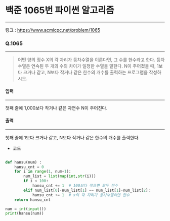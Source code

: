 # 백준 1065번 파이썬 알고리즘
-------
링크 : https://www.acmicpc.net/problem/1065
### Q.1065
-----
> 어떤 양의 정수 X의 각 자리가 등차수열을 이룬다면, 그 수를 한수라고 한다. 등차수열은 연속된 두 개의 수의 차이가 일정한 수열을 말한다. N이 주어졌을 때, 1보다 크거나 같고, N보다 작거나 같은 한수의 개수를 출력하는 프로그램을 작성하시오. 

#### 입력 
---
첫째 줄에 1,000보다 작거나 같은 자연수 N이 주어진다.

#### 출력 
----
첫째 줄에 1보다 크거나 같고, N보다 작거나 같은 한수의 개수를 출력한다.

* 코드 
```py

def hansu(num) :
    hansu_cnt = 0
    for i in range(1, num+1):
        num_list = list(map(int,str(i)))
        if i < 100:
            hansu_cnt += 1  # 100보다 작으면 모두 한수
        elif num_list[0]-num_list[1] == num_list[1]-num_list[2]:
            hansu_cnt += 1  # x의 각 자리가 등차수열이면 한수
    return hansu_cnt

num = int(input())
print(hansu(num))

```

